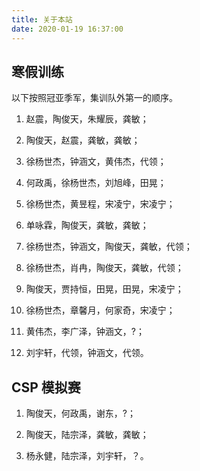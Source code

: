 ```yaml
---
title: 关于本站
date: 2020-01-19 16:37:00
---
```


## 寒假训练

以下按照冠亚季军，集训队外第一的顺序。

1. 赵震，陶俊天，朱耀辰，龚敏；

2. 陶俊天，赵震，龚敏，龚敏；

3. 徐杨世杰，钟涵文，黄伟杰，代领；

4. 何政禹，徐杨世杰，刘旭峰，田晃；

5. 徐杨世杰，黄昱程，宋凌宁，宋凌宁；

6. 单咏霖，陶俊天，龚敏，龚敏；

7. 徐杨世杰，钟涵文，陶俊天，龚敏，代领；

8. 徐杨世杰，肖冉，陶俊天，龚敏，代领；

9. 陶俊天，贾持恒，田晃，田晃，宋凌宁；

10. 徐杨世杰，章馨月，何家奇，宋凌宁；

11. 黄伟杰，李广泽，钟涵文，?；

12. 刘宇轩，代领，钟涵文，代领。

## CSP 模拟赛

1. 陶俊天，何政禹，谢东，?；

2. 陶俊天，陆宗泽，龚敏，龚敏；

3. 杨永健，陆宗泽，刘宇轩，？。
